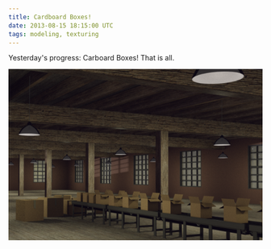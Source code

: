 ```yaml
---
title: Cardboard Boxes!
date: 2013-08-15 18:15:00 UTC
tags: modeling, texturing
---
```


Yesterday's progress: Carboard Boxes! That is all.

![Cardboard Boxes](/files/cardboard_boxes.png "Cardboard Boxes")
